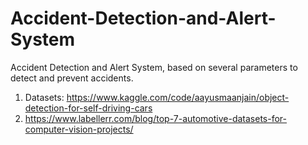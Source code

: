 # Accident-Detection-and-Alert-System
Accident Detection and Alert System, based on several parameters to detect and prevent accidents.
1) Datasets: https://www.kaggle.com/code/aayusmaanjain/object-detection-for-self-driving-cars
2) https://www.labellerr.com/blog/top-7-automotive-datasets-for-computer-vision-projects/

